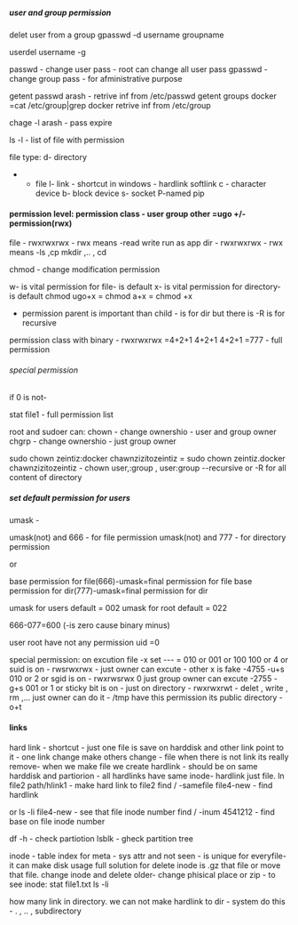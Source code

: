 
##### user and group permission

delet user from a group 
gpasswd -d username groupname

userdel username -g

passwd - change user pass - root can change all user pass 
gpasswd  - change group pass - for afministrative purpose

getent passwd arash - retrive inf from /etc/passwd
getent groups docker =cat /etc/group|grep docker retrive inf from /etc/group

chage -l arash - pass expire


ls -l - list of file with permission

file type: 
d- directory
-  - file
l- link - shortcut in windows - hardlink softlink
c - character device
b- block device
s- socket
P-named pip


#### permission level: permission class - user group other =ugo  +/- permission(rwx)
file - rwxrwxrwx - rwx means -read write run as app
dir -  rwxrwxrwx - rwx means -ls  ,cp mkdir ,.. , cd

chmod - change modification permission

w- is vital permission for file- is default
x- is vital permission for directory- is default
chmod ugo+x = chmod a+x = chmod +x

- permission parent is important than child - is for dir but there is -R is for recursive


permission class with binary - rwxrwxrwx =4+2+1 4+2+1 4+2+1 =777 - full permission

###### special permission
if 0 is not- 

stat file1 - full permission list


root and sudoer can:
chown - change ownershio - user and group owner
chgrp - change ownershio - just group owner

sudo chown zeintiz:docker chawnzizitozeintiz = sudo chown zeintiz.docker chawnzizitozeintiz - chown user,:group , user:group --recursive or -R for all content of directory


##### set default permission for users

umask - 

umask(not) and 666 - for file permission
umask(not) and 777 - for directory permission


or 


base permission for file(666)-umask=final permission for file
base permission for dir(777)-umask=final permission for dir

umask for users default = 002
umask for root default = 022

666-077=600 (-is zero cause binary minus)


user root have not any permission uid =0



special permission: on excution file -x set
--- = 010 or 001 or 100 
100 or 4 or suid is on - rwsrwxrwx - just owner can excute - other x is fake -4755 -u+s
010 or 2 or sgid is on - rwxrwsrwx 0 just group owner can excute -2755  - g+s
001 or 1 or sticky bit is on - just on directory - rwxrwxrwt - delet , write , rm ,... just owner can do it - /tmp have this permission its public directory  - o+t



#### links
hard link - shortcut - just one file is save on harddisk and other link point to it - one link change make others change - file when there is not link its really remove- when we make file we create hardlink - should be on same harddisk and partiorion - all hardlinks have same inode- hardlink just file.
ln file2 path/hlink1 - make hard link to file2
find / -samefile file4-new - find hardlink

or 
ls -li file4-new - see that file inode number
find / -inum 4541212 - find base on file inode number

df -h   - check partiotion
lsblk -  gheck partition tree

inode - table index for meta - sys attr and not seen - is unique for everyfile- it can make disk usage full solution for delete inode is .gz that file or move that file. change inode and delete older- change phisical place or zip - to see inode:
stat file1.txt
ls -li

how many link in directory. we can not make hardlink to dir - system do this - . , .. , subdirectory

























